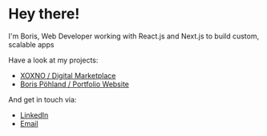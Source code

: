 # Hey there!

I'm Boris, Web Developer working with React.js and Next.js to build custom, scalable apps

Have a look at my projects:
- [XOXNO / Digital Marketplace](https://xoxno.com)
- [Boris Pöhland / Portfolio Website](https://borispoehland.com)

And get in touch via:
- [LinkedIn](https://linkedin.com/in/borispoehland)
- [Email](mailto:me@boris.app)
